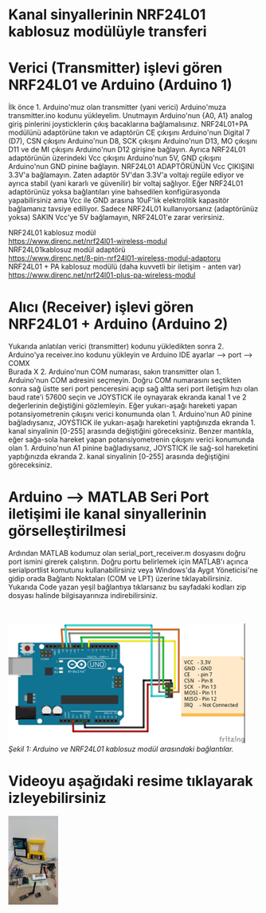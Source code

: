 # Kanal sinyallerinin NRF24L01 kablosuz modülüyle transferi
# Verici (Transmitter) işlevi gören NRF24L01 ve Arduino (Arduino 1)
<p> İlk önce 1. Arduino'muz olan transmitter (yani verici) Arduino'muza transmitter.ino kodunu yükleyelim. 
Unutmayın Arduino'nun {A0, A1} analog giriş pinlerini joysticklerin çıkış bacaklarına bağlamalısınız. 
NRF24L01+PA modülünü adaptörüne takın ve adaptörün CE çıkışını Arduino'nun Digital 7 (D7), CSN çıkışını Arduino'nun D8, SCK çıkışını Arduino'nun D13, MO çıkışını D11 ve de MI çıkışını Arduino'nun D12 girişine bağlayın. 
Ayrıca NRF24L01 adaptörünün üzerindeki Vcc çıkışını Arduino'nun 5V, GND çıkışını Arduino'nun GND pinine bağlayın. 
NRF24L01 ADAPTÖRÜNÜN Vcc ÇIKIŞINI 3.3V'a bağlamayın. Zaten adaptör 5V'dan 3.3V'a voltajı regüle ediyor ve ayrıca stabil (yani kararlı ve güvenilir) bir voltaj sağlıyor. 
Eğer NRF24L01 adaptörünüz yoksa bağlantıları yine bahsedilen konfigürasyonda yapabilirsiniz ama Vcc ile GND arasına 10uF'lık elektrolitik kapasitör bağlamanız tavsiye ediliyor. 
Sadece NRF24L01 kullanıyorsanız (adaptörünüz yoksa) SAKIN Vcc'ye 5V bağlamayın, NRF24L01'e zarar verirsiniz.
  
NRF24L01 kablosuz modül<br/>
https://www.direnc.net/nrf24l01-wireless-modul<br/>
NRF24L01kablosuz modül adaptörü<br/>
https://www.direnc.net/8-pin-nrf24l01-wireless-modul-adaptoru<br/>
NRF24L01 + PA kablosuz modülü (daha kuvvetli bir iletişim - anten var)<br/>
https://www.direnc.net/nrf24l01-plus-pa-wireless-modul

# Alıcı (Receiver) işlevi gören NRF24L01 + Arduino (Arduino 2)
Yukarıda anlatılan verici (transmitter) kodunu yükledikten sonra 2. Arduino'ya receiver.ino kodunu yükleyin ve Arduino IDE ayarlar --> port --> COMX<br/>
Burada X 2. Arduino'nun COM numarası, sakın transmitter olan 1. Arduino'nun COM adresini seçmeyin. Doğru COM numarasını seçtikten sonra sağ üstte seri port penceresini açıp sağ altta seri port iletişim hızı olan baud rate'i 57600 seçin ve JOYSTICK ile oynayarak ekranda kanal 1 ve 2 değerlerinin değiştiğini gözlemleyin. Eğer yukarı-aşağı hareketi yapan potansiyometrenin çıkışını verici konumunda olan 1. Arduino'nun A0 pinine bağladıysanız, JOYSTICK ile yukarı-aşağı hareketini yaptığınızda ekranda 1. kanal sinyalinin [0-255] arasında değiştiğini göreceksiniz. Benzer mantıkla, eğer sağa-sola hareket yapan potansiyometrenin çıkışını verici konumunda olan 1. Arduino'nun A1 pinine bağladıysanız, JOYSTICK ile sağ-sol hareketini yaptığınızda ekranda 2. kanal sinyalinin [0-255] arasında değiştiğini göreceksiniz.<br/> 
# Arduino --> MATLAB Seri Port iletişimi ile kanal sinyallerinin görselleştirilmesi
Ardından MATLAB kodumuz olan serial_port_receiver.m dosyasını doğru port ismini girerek çalıştırın. Doğru portu belirlemek için MATLAB'ı açınca serialportlist komutunu kullanabilirsiniz veya Windows'da Aygıt Yöneticisi'ne gidip orada Bağlantı Noktaları (COM ve LPT) üzerine tıklayabilirsiniz. 
Yukarıda Code yazan yeşil bağlantıya tıklarsanız bu sayfadaki kodları zip dosyası halinde bilgisayarınıza indirebilirsiniz. </p> </br></br>
<img src="figure/connections.jpg" alt="Arduino NRF24L01 connections" height="240"/>
*Şekil 1: Arduino ve NRF24L01 kablosuz modül arasındaki bağlantılar.*
# Videoyu aşağıdaki resime tıklayarak izleyebilirsiniz 
[![IMAGE ALT TEXT HERE](figure/thumbnail.jpg)](https://www.youtube.com/watch?v=FZUj0kXy1hs)</br></br>
